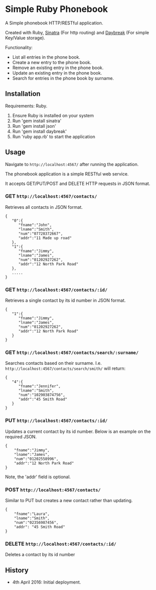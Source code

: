 # Simple Ruby Phonebook

A Simple phonebook HTTP/RESTful application.

Created with Ruby, [Sinatra](http://www.sinatrarb.com/) (For http routing) and [Daybreak](http://propublica.github.io/daybreak/) (For simple Key/Value storage).

Functionality:
- List all entries in the phone book.
- Create a new entry to the phone book.
- Remove an existing entry in the phone book.
- Update an existing entry in the phone book.
- Search for entries in the phone book by surname.

## Installation

Requirements: Ruby.

1. Ensure Ruby is installed on your system
2. Run 'gem install sinatra'
3. Run 'gem install json'
4. Run 'gem install daybreak'
5. Run 'ruby app.rb' to start the application

## Usage

Navigate to `http://localhost:4567/` after running the application.

The phonebook application is a simple RESTful web service.

It accepts GET/PUT/POST and DELETE HTTP requests in JSON format.

### GET `http://localhost:4567/contacts/`
  Retrieves all contacts in JSON format.
  ```
  {  
     "0":{  
        "fname":"John",
        "lname":"Smith",
        "num":"07728372667",
        "addr":"11 Made up road"
     },
     "1":{  
        "fname":"Jimmy",
        "lname":"James",
        "num":"01202927262",
        "addr":"12 North Park Road"
     },
     .....
  }

  ```
### GET `http://localhost:4567/contacts/:id/`
  Retrieves a single contact by its id number in JSON format.
  ```
  {  
     "1":{  
        "fname":"Jimmy",
        "lname":"James",
        "num":"01202927262",
        "addr":"12 North Park Road"
     }
  }
  ```
### GET `http://localhost:4567/contacts/search/:surname/`
  Searches contacts based on their surname. I.e. `http://localhost:4567/contacts/search/smith/` will return:
  ```
  {  
     "4":{  
        "fname":"Jennifer",
        "lname":"Smith",
        "num":"102903874756",
        "addr":"45 Smith Road"
     }
  }
  ```
### PUT `http://localhost:4567/contacts/:id/`
  Updates a current contact by its id number. Below is an example on the required JSON.
  ```
  {
      "fname":"Jimmy",
      "lname":"James",
      "num":"01202558996",
      "addr":"12 North Park Road"
  }
  ```
  Note, the 'addr' field is optional.
### POST `http://localhost:4567/contacts/`
  Similar to PUT but creates a new contact rather than updating.
  ```
  {
      "fname":"Laura",
      "lname":"Smith",
      "num":"02356987456",
      "addr": "45 Smith Road"
  }
  ```

### DELETE `http://localhost:4567/contacts/:id/`
  Deletes a contact by its id number

## History

 - 4th April 2016: Initial deployment.
